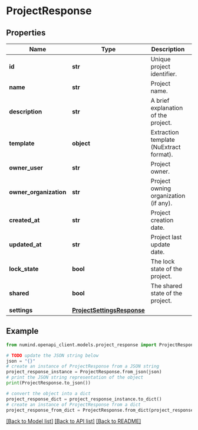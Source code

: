 # ProjectResponse


## Properties

Name | Type | Description | Notes
------------ | ------------- | ------------- | -------------
**id** | **str** | Unique project identifier. | 
**name** | **str** | Project name. | 
**description** | **str** | A brief explanation of the project. | 
**template** | **object** | Extraction template (NuExtract format). | 
**owner_user** | **str** | Project owner. | 
**owner_organization** | **str** | Project owning organization (if any). | [optional] 
**created_at** | **str** | Project creation date. | 
**updated_at** | **str** | Project last update date. | 
**lock_state** | **bool** | The lock state of the project. | 
**shared** | **bool** | The shared state of the project. | 
**settings** | [**ProjectSettingsResponse**](ProjectSettingsResponse.md) |  | 

## Example

```python
from numind.openapi_client.models.project_response import ProjectResponse

# TODO update the JSON string below
json = "{}"
# create an instance of ProjectResponse from a JSON string
project_response_instance = ProjectResponse.from_json(json)
# print the JSON string representation of the object
print(ProjectResponse.to_json())

# convert the object into a dict
project_response_dict = project_response_instance.to_dict()
# create an instance of ProjectResponse from a dict
project_response_from_dict = ProjectResponse.from_dict(project_response_dict)
```
[[Back to Model list]](../README.md#documentation-for-models) [[Back to API list]](../README.md#documentation-for-api-endpoints) [[Back to README]](../README.md)


